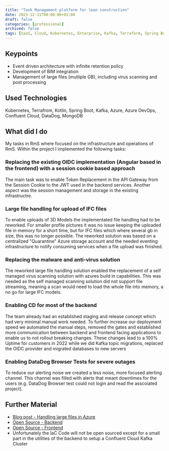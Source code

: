 ```yaml
---
title: "Task Management platform for lean construction"
date: 2023-12-31T00:00:00+01:00
draft: false
categories: [professional]
archived: false
tags: [SaaS, Cloud, Kubernetes, Enterprise, Kafka, Terraform, Spring Boot, Java]
---
```


## Keypoints

- Event driven architecture with infinite retention policy
- Development of BIM integration
- Management of large files (mutliple GB), including virus scanning and post processing

## Used Technologies

Kubernetes, Terrafrom, Kotlin, Spring Boot, Kafka, Azure, Azure DevOps, Confluent Cloud, DataDog, MongoDB

## What did I do

My tasks in RmS where focused on the infrastructure and operations of RmS. Within the project I implemented the following tasks:

### Replacing the existing OIDC implementation (Angular based in the frontend) with a session cookie based approach

The main task was to enable Token Replacement in the API Gateway from the Session Cookie to the JWT used in the backend services. Another aspect was the session management and storage in the existing infrastructre.

### Large file handling for upload of IFC files

To enable uploads of 3D Models the implementated file handling had to be reworked. For smaller profile pictures it was no issue keeping the uploaded file in memory for a short time, but for IFC files which where several gb in size, this was no longer possible. The reworked solution was based on a centralized "Quarantine" Azure storage account and the needed eventing infrastructure to notify consuming services when a file upload was finished.

### Replacing the malware and anti-virus solution

The reworked large file handling solution enabled the replacement of a self managed virus scanning solution with azures build in capabilities. This was needed as the self managed scanning solution did not support file streaming, meaning a scan would need to load the whole file into memory, a no go for large IFC models. 

### Enabling CD for most of the backend

The team already had an established staging and release concept which had very minimal manual work needed. To further increase our deployment speed we automated the manual steps, removed the gates and established more communication between backend and frontend facing applications to enable us to not rollout breaking changes. These changes lead to a 100% Uptime for customers in 2022 while we did Kafka topic migrations, replaced the OIDC provider and migrated databases to new servers

### Enabling DataDog Browser Tests for severe outages

To reduce our alerting noise we created a less noise, more focused alerting channel. This channel was filled with alerts that meant downtimes for the users (e.g. DataDog Browser test could not login and read the asscoiated project).

## Further Material
- [Blog post - Handling large files in Azure](https://blog.axels.cloud/posts/2023-09-05-handling-large-files-in-kubernetes-on-azure/)
- [Open Source - Backend](https://github.com/boschglobal/bosch-pt-refinemysite-backend)
- [Open Source - Frontend](https://github.com/boschglobal/bosch-pt-refinemysite-frontend)
- Unfortunately the IaC Code will not be open sourced except for a small part in the utilities of the backend to setup a Confluent Cloud Kafka Cluster
